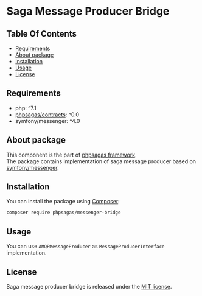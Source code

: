 # Saga Message Producer Bridge

## Table Of Contents
- [Requirements](#requirements)
- [About package](#about-package)
- [Installation](#installation)
- [Usage](#usage)
- [License](#license)

## Requirements  
- php: ^7.1
- [phpsagas/contracts](https://github.com/phpsagas/contracts): ^0.0
- symfony/messenger: ^4.0

## About package
This component is the part of [phpsagas framework](https://github.com/phpsagas).  
The package contains implementation of saga message producer based on [symfony/messenger](https://packagist.org/packages/symfony/messenger).

## Installation
You can install the package using [Composer](https://getcomposer.org/):
```bash
composer require phpsagas/messenger-bridge
```

## Usage
You can use `AMQPMessageProducer` as `MessageProducerInterface` implementation.

## License
Saga message producer bridge is released under the [MIT license](LICENSE). 
